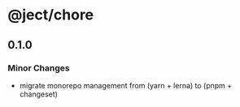 # @ject/chore

## 0.1.0

### Minor Changes

- migrate monorepo management from (yarn + lerna) to (pnpm + changeset)
